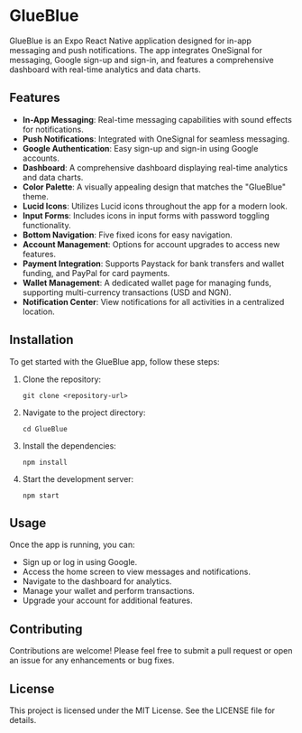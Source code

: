 # GlueBlue

GlueBlue is an Expo React Native application designed for in-app messaging and push notifications. The app integrates OneSignal for messaging, Google sign-up and sign-in, and features a comprehensive dashboard with real-time analytics and data charts.

## Features

- **In-App Messaging**: Real-time messaging capabilities with sound effects for notifications.
- **Push Notifications**: Integrated with OneSignal for seamless messaging.
- **Google Authentication**: Easy sign-up and sign-in using Google accounts.
- **Dashboard**: A comprehensive dashboard displaying real-time analytics and data charts.
- **Color Palette**: A visually appealing design that matches the "GlueBlue" theme.
- **Lucid Icons**: Utilizes Lucid icons throughout the app for a modern look.
- **Input Forms**: Includes icons in input forms with password toggling functionality.
- **Bottom Navigation**: Five fixed icons for easy navigation.
- **Account Management**: Options for account upgrades to access new features.
- **Payment Integration**: Supports Paystack for bank transfers and wallet funding, and PayPal for card payments.
- **Wallet Management**: A dedicated wallet page for managing funds, supporting multi-currency transactions (USD and NGN).
- **Notification Center**: View notifications for all activities in a centralized location.

## Installation

To get started with the GlueBlue app, follow these steps:

1. Clone the repository:
   ```
   git clone <repository-url>
   ```

2. Navigate to the project directory:
   ```
   cd GlueBlue
   ```

3. Install the dependencies:
   ```
   npm install
   ```

4. Start the development server:
   ```
   npm start
   ```

## Usage

Once the app is running, you can:

- Sign up or log in using Google.
- Access the home screen to view messages and notifications.
- Navigate to the dashboard for analytics.
- Manage your wallet and perform transactions.
- Upgrade your account for additional features.

## Contributing

Contributions are welcome! Please feel free to submit a pull request or open an issue for any enhancements or bug fixes.

## License

This project is licensed under the MIT License. See the LICENSE file for details.